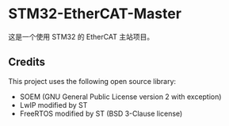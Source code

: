 # STM32-EtherCAT-Master

这是一个使用 STM32 的 EtherCAT 主站项目。

## Credits

This project uses the following open source library:
- SOEM (GNU General Public License version 2 with exception)
- LwIP modified by ST 
- FreeRTOS modified by ST (BSD 3-Clause license)
